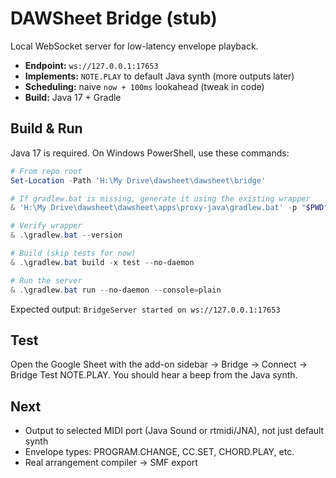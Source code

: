 # DAWSheet Bridge (stub)

Local WebSocket server for low-latency envelope playback.

- **Endpoint:** `ws://127.0.0.1:17653`
- **Implements:** `NOTE.PLAY` to default Java synth (more outputs later)
- **Scheduling:** naive `now + 100ms` lookahead (tweak in code)
- **Build:** Java 17 + Gradle

## Build & Run

Java 17 is required. On Windows PowerShell, use these commands:

```powershell
# From repo root
Set-Location -Path 'H:\My Drive\dawsheet\dawsheet\bridge'

# If gradlew.bat is missing, generate it using the existing wrapper
& 'H:\My Drive\dawsheet\dawsheet\apps\proxy-java\gradlew.bat' -p "$PWD" wrapper --no-daemon

# Verify wrapper
& .\gradlew.bat --version

# Build (skip tests for now)
& .\gradlew.bat build -x test --no-daemon

# Run the server
& .\gradlew.bat run --no-daemon --console=plain
```

Expected output: `BridgeServer started on ws://127.0.0.1:17653`

## Test

Open the Google Sheet with the add-on sidebar → Bridge → Connect → Bridge Test NOTE.PLAY. You should hear a beep from the Java synth.

## Next

- Output to selected MIDI port (Java Sound or rtmidi/JNA), not just default synth
- Envelope types: PROGRAM.CHANGE, CC.SET, CHORD.PLAY, etc.
- Real arrangement compiler → SMF export
